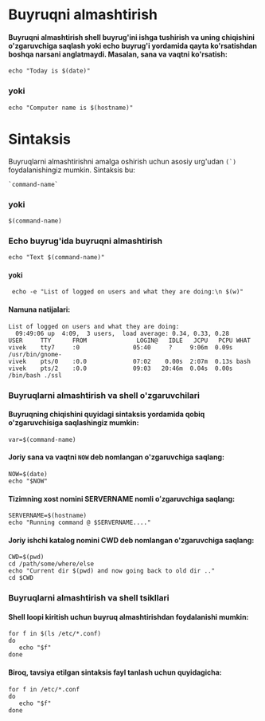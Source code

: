 # Buyruqni almashtirish

#### Buyruqni almashtirish shell buyrug'ini ishga tushirish va uning chiqishini o'zgaruvchiga saqlash yoki echo buyrug'i yordamida qayta ko'rsatishdan boshqa narsani anglatmaydi. Masalan, sana va vaqtni ko'rsatish:


```
echo "Today is $(date)"
```

### yoki 

```
echo "Computer name is $(hostname)"
```

# Sintaksis

Buyruqlarni almashtirishni amalga oshirish uchun asosiy urg'udan ```(`) ```foydalanishingiz mumkin. Sintaksis bu:

```
`command-name`
```


### yoki

```
$(command-name)
```

### Echo buyrug'ida buyruqni almashtirish

```
echo "Text $(command-name)"
```

#### yoki 

```
 echo -e "List of logged on users and what they are doing:\n $(w)"
```

#### Namuna natijalari:

```
List of logged on users and what they are doing:
  09:49:06 up  4:09,  3 users,  load average: 0.34, 0.33, 0.28
USER     TTY      FROM              LOGIN@   IDLE   JCPU   PCPU WHAT
vivek    tty7     :0               05:40     ?     9:06m  0.09s /usr/bin/gnome-
vivek    pts/0    :0.0             07:02    0.00s  2:07m  0.13s bash
vivek    pts/2    :0.0             09:03   20:46m  0.04s  0.00s /bin/bash ./ssl
```

### Buyruqlarni almashtirish va shell o'zgaruvchilari


#### Buyruqning chiqishini quyidagi sintaksis yordamida qobiq o'zgaruvchisiga saqlashingiz mumkin:

```
var=$(command-name)
```

#### Joriy sana va vaqtni ```NOW``` deb nomlangan o'zgaruvchiga saqlang:


```
NOW=$(date)
echo "$NOW"
```


#### Tizimning xost nomini SERVERNAME nomli oʻzgaruvchiga saqlang:

```
SERVERNAME=$(hostname)
echo "Running command @ $SERVERNAME...."
```

#### Joriy ishchi katalog nomini CWD deb nomlangan o'zgaruvchiga saqlang:

```
CWD=$(pwd)
cd /path/some/where/else
echo "Current dir $(pwd) and now going back to old dir .."
cd $CWD
```

### Buyruqlarni almashtirish va shell tsikllari

#### Shell loopi kiritish uchun buyruq almashtirishdan foydalanishi mumkin:

```
for f in $(ls /etc/*.conf)
do
   echo "$f"
done
```

#### Biroq, tavsiya etilgan sintaksis fayl tanlash uchun quyidagicha:

```
for f in /etc/*.conf
do
   echo "$f"
done
```
